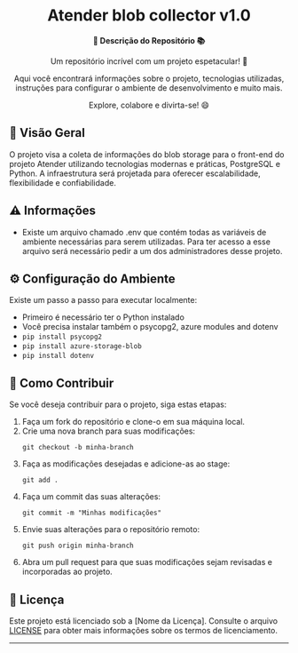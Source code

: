 <h1 align="center">Atender blob collector v1.0</h1>



<div align="center">
  <strong>🚀 Descrição do Repositório 📚</strong>
</div>

<div align="center">
  <p>Um repositório incrível com um projeto espetacular! 🎉</p>
  <p>Aqui você encontrará informações sobre o projeto, tecnologias utilizadas, instruções para configurar o ambiente de desenvolvimento e muito mais.</p>
  <p>Explore, colabore e divirta-se! 😄</p>
</div>

## 🔭 Visão Geral

O projeto visa a coleta de informações do blob storage para o front-end do projeto Atender utilizando tecnologias modernas e práticas, PostgreSQL e Python. A infraestrutura será projetada para oferecer escalabilidade, flexibilidade e confiabilidade.

## ⚠️ Informações

- Existe um arquivo chamado .env que contém todas as variáveis de ambiente necessárias para serem utilizadas. Para ter acesso a esse arquivo será necessário pedir a um dos administradores desse projeto.

## ⚙️ Configuração do Ambiente

Existe um passo a passo para executar localmente:
- Primeiro é necessário ter o Python instalado
- Você precisa instalar também o psycopg2, azure modules and dotenv
- `pip install psycopg2`
- `pip install azure-storage-blob`
- `pip install dotenv`
  
## 🤝 Como Contribuir

Se você deseja contribuir para o projeto, siga estas etapas:

1. Faça um fork do repositório e clone-o em sua máquina local.
2. Crie uma nova branch para suas modificações:
   ```
   git checkout -b minha-branch
   ```
3. Faça as modificações desejadas e adicione-as ao stage:
   ```
   git add .
   ```
4. Faça um commit das suas alterações:
   ```
   git commit -m "Minhas modificações"
   ```
5. Envie suas alterações para o repositório remoto:
   ```
   git push origin minha-branch
   ```
6. Abra um pull request para que suas modificações sejam revisadas e incorporadas ao projeto.

## 📄 Licença

Este projeto está licenciado sob a [Nome da Licença]. Consulte o arquivo [LICENSE](LICENSE) para obter mais informações sobre os termos de licenciamento.

---
